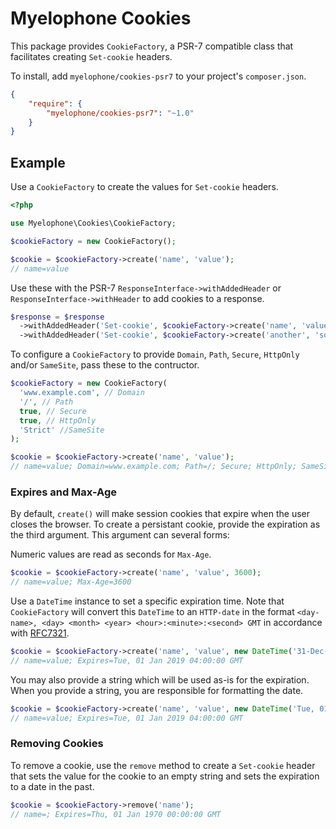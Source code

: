 # Myelophone Cookies

This package provides `CookieFactory`, a PSR-7 compatible class that facilitates creating `Set-cookie` headers.

To install, add `myelophone/cookies-psr7` to your project's `composer.json`.

```json
{
	"require": {
		"myelophone/cookies-psr7": "~1.0"
	}
}
```

## Example

Use a `CookieFactory` to create the values for `Set-cookie` headers.

```php
<?php

use Myelophone\Cookies\CookieFactory;

$cookieFactory = new CookieFactory();

$cookie = $cookieFactory->create('name', 'value');
// name=value
```

Use these with the PSR-7 `ResponseInterface->withAddedHeader` or `ResponseInterface->withHeader` to add cookies to a response.

```php
$response = $response
  ->withAddedHeader('Set-cookie', $cookieFactory->create('name', 'value'))
  ->withAddedHeader('Set-cookie', $cookieFactory->create('another', 'something-else')));
```

To configure a `CookieFactory` to provide `Domain`, `Path`, `Secure`, `HttpOnly` and/or `SameSite`, pass these to the contructor.

```php
$cookieFactory = new CookieFactory(
  'www.example.com', // Domain
  '/', // Path
  true, // Secure
  true, // HttpOnly
  'Strict' //SameSite
);

$cookie = $cookieFactory->create('name', 'value');
// name=value; Domain=www.example.com; Path=/; Secure; HttpOnly; SameSite=Strict
```

### Expires and Max-Age

By default, `create()` will make session cookies that expire when the user closes the browser. To create a persistant cookie, provide the expiration as the third argument. This argument can several forms:

Numeric values are read as seconds for `Max-Age`.

```php
$cookie = $cookieFactory->create('name', 'value', 3600);
// name=value; Max-Age=3600
```

Use a `DateTime` instance to set a specific expiration time. Note that `CookieFactory` will convert this `DateTime` to an `HTTP-date` in the format `<day-name>, <day> <month> <year> <hour>:<minute>:<second> GMT` in accordance with [RFC7321](https://tools.ietf.org/html/rfc7231#section-7.1.1.2).

```php
$cookie = $cookieFactory->create('name', 'value', new DateTime('31-Dec-2018 23:00:00 EST'));
// name=value; Expires=Tue, 01 Jan 2019 04:00:00 GMT
```

You may also provide a string which will be used as-is for the expiration. When you provide a string, you are responsible for formatting the date.

```php
$cookie = $cookieFactory->create('name', 'value', new DateTime('Tue, 01 Jan 2019 04:00:00 GMT'));
// name=value; Expires=Tue, 01 Jan 2019 04:00:00 GMT
```

### Removing Cookies

To remove a cookie, use the `remove` method to create a `Set-cookie` header that sets the value for the cookie to an empty string and sets the expiration to a date in the past.

```php
$cookie = $cookieFactory->remove('name');
// name=; Expires=Thu, 01 Jan 1970 00:00:00 GMT
```
